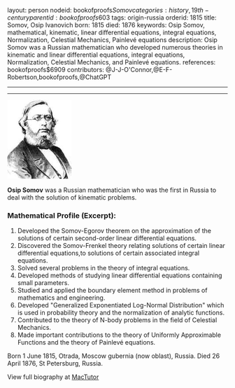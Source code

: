 layout: person
nodeid: bookofproofs$Somov
categories: history,19th-century
parentid: bookofproofs$603
tags: origin-russia
orderid: 1815
title: Somov, Osip Ivanovich
born: 1815
died: 1876
keywords: Osip Somov, mathematical, kinematic, linear differential equations, integral equations, Normalization, Celestial Mechanics, Painlevé equations
description: Osip Somov was a Russian mathematician who developed numerous theories in kinematic and linear differential equations, integral equations, Normalization, Celestial Mechanics, and Painlevé equations.
references: bookofproofs$6909
contributors: @J-J-O'Connor,@E-F-Robertson,bookofproofs,@ChatGPT

---



---

![Somov.jpg](https://github.com/bookofproofs/bookofproofs.github.io/blob/main/_sources/_assets/images/portraits/Somov.jpg?raw=true)

**Osip  Somov**  was a Russian mathematician who was the first in Russia to deal with the solution of kinematic problems.

### Mathematical Profile (Excerpt):
1. Developed the Somov-Egorov theorem on the approximation of the solutions of certain second-order linear differential equations.
2. Discovered the Somov-Frenkel theory relating solutions of certain linear differential equations,to solutions of certain associated integral equations.
3. Solved several problems in the theory of integral equations.
4. Developed methods of studying linear differential equations containing small parameters.
5. Studied and applied the boundary element method in problems of mathematics and engineering.
6. Developed "Generalized Exponentiated Log-Normal Distribution" which is used in probability theory and the normalization of analytic functions.
7. Contributed to the theory of N-body problems in the field of Celestial Mechanics.
8. Made important contributions to the theory of Uniformly Approximable Functions and the theory of Painlevé equations.

Born 1 June 1815, Otrada, Moscow gubernia (now oblast), Russia. Died 26 April 1876, St Petersburg, Russia.

View full biography at [MacTutor](https://mathshistory.st-andrews.ac.uk/Biographies/Somov/)
